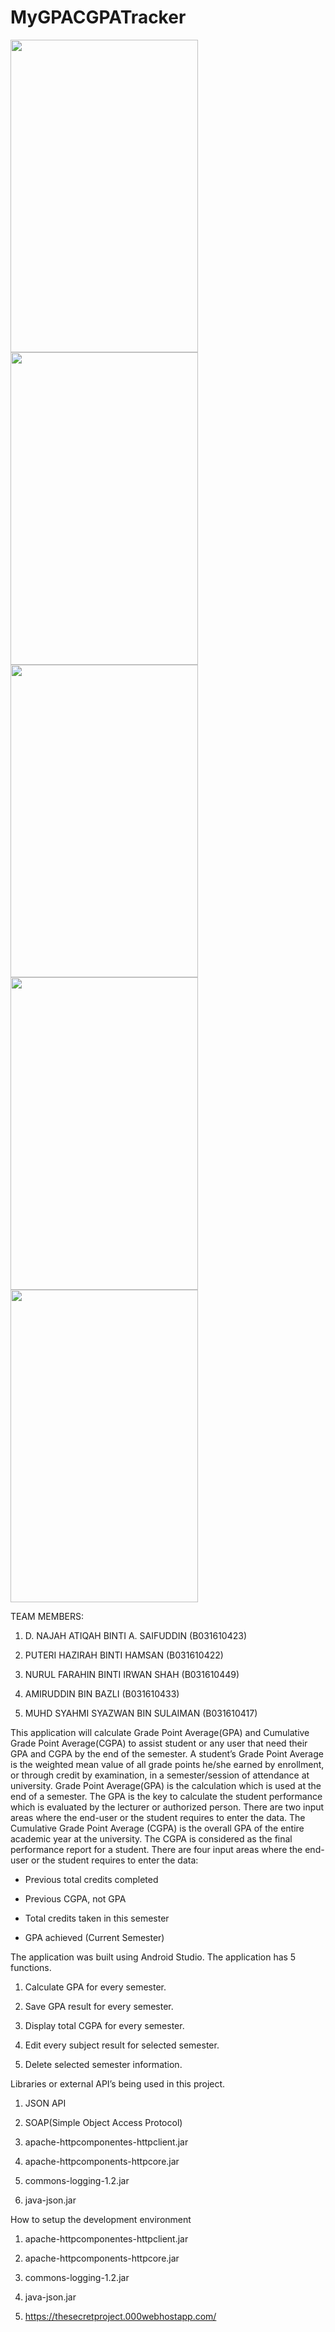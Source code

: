 # MyGPACGPATracker

<img src="https://user-images.githubusercontent.com/29269210/26940957-3f61e684-4caf-11e7-9a58-03c2560d4003.jpg" width="300" height="500" /> <img src="https://user-images.githubusercontent.com/29269210/26940978-4b7e0f24-4caf-11e7-9a00-65e5a292bfe6.jpg" width="300" height="500" /> 
<img src="https://user-images.githubusercontent.com/29269210/26940982-4e6b5200-4caf-11e7-9c12-e8f12aefa414.jpg" width="300" height="500" /> <img src="https://user-images.githubusercontent.com/29269210/26940989-510ea6a6-4caf-11e7-862f-310a114e08ea.jpg" width="300" height="500" /> 
<img src="https://user-images.githubusercontent.com/29269210/26940991-52e8ab84-4caf-11e7-935f-fdf86836bcab.jpg" width="300" height="500" />

TEAM MEMBERS: 

1. D. NAJAH ATIQAH BINTI A. SAIFUDDIN		(B031610423)

2. PUTERI HAZIRAH BINTI HAMSAN			(B031610422)

3. NURUL FARAHIN BINTI IRWAN SHAH		(B031610449)

4. AMIRUDDIN BIN BAZLI				(B031610433)

5. MUHD SYAHMI SYAZWAN BIN SULAIMAN		(B031610417)

This application will calculate Grade Point Average(GPA) and Cumulative Grade Point Average(CGPA) to assist student or any user that need their GPA and CGPA by the end of the semester. 
A student’s Grade Point Average is the weighted mean value of all grade points he/she earned by enrollment, or through credit by examination, in a semester/session of attendance at university. 
Grade Point Average(GPA) is the calculation which is used at the end of a semester. The GPA is the key to calculate the student performance which is evaluated by the lecturer or authorized person. There are two input areas where the end-user or the student requires to enter the data. 
The Cumulative Grade Point Average (CGPA) is the overall GPA of the entire academic year at the university. The CGPA is considered as the final performance report for a student. There are four input areas where the end-user or the student requires to enter the data:

 - Previous total credits completed

 - Previous CGPA, not GPA

 - Total credits taken in this semester

 - GPA achieved (Current Semester)

The application was built using Android Studio. The application has 5 functions.

1. Calculate GPA for every semester.

2. Save GPA result for every semester.

3. Display total CGPA for every semester.

4. Edit every subject result for selected semester.

5. Delete selected semester information.

Libraries or external API’s being used in this project.

1. JSON API

2. SOAP(Simple Object Access Protocol)

3. apache-httpcomponentes-httpclient.jar

4. apache-httpcomponents-httpcore.jar
	
5. commons-logging-1.2.jar

6. java-json.jar

How to setup the development environment 

1. apache-httpcomponentes-httpclient.jar

2. apache-httpcomponents-httpcore.jar
	
3. commons-logging-1.2.jar

4. java-json.jar

5. https://thesecretproject.000webhostapp.com/


